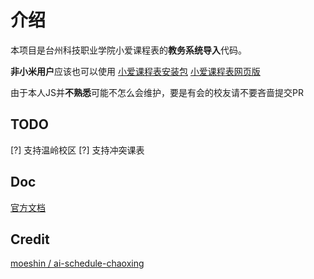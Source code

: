 # 介绍

本项目是台州科技职业学院小爱课程表的**教务系统导入**代码。

**非小米用户**应该也可以使用
[小爱课程表安装包](https://sittymin.lanzouj.com/iZb5h1drvrfa)
[小爱课程表网页版](https://i.ai.mi.com/h5/precache/ai-schedule/)

由于本人JS并**不熟悉**可能不怎么会维护，要是有会的校友请不要吝啬提交PR

## TODO

[?] 支持温岭校区
[?] 支持冲突课表

## Doc

[官方文档](https://open-schedule-prod.ai.xiaomi.com)

## Credit

[moeshin / ai-schedule-chaoxing](https://github.com/moeshin/ai-schedule-chaoxing)
